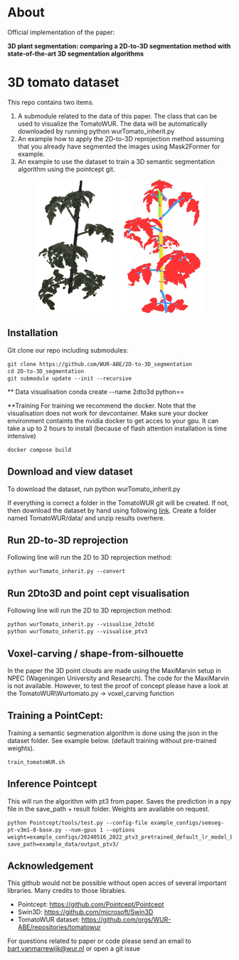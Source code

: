 

# About 
Official implementation of the paper:

**3D plant segmentation: comparing a 2D-to-3D segmentation method with state-of-the-art 3D segmentation algorithms**



# 3D tomato dataset


This repo contains two items. 
1. A submodule related to the data of this paper. The class that can be used to visualize the TomatoWUR. The data will be automatically downloaded by running python wurTomato_inherit.py
2. An example how to apply the 2D-to-3D reprojection method assuming that you already have segmented the images using Mask2Former for example.
3. An example to use the dataset to train a 3D semantic segmentation algorithm using the pointcept git.  

<center>
    <p align="center">
        <img src="Resources/3D_tomato_plant.png" height="300" />
        <img src="Resources/3D_tomato_plant_semantic.png" height="300" />
    </p>
</center>

## Installation



Git clone our repo including submodules:
```
git clone https://github.com/WUR-ABE/2D-to-3D_segmentation
cd 2D-to-3D_segmentation
git submodule update --init --recursive
```

** Data visualisation
conda create --name 2dto3d python==

**Training
For training we recommend the docker. Note that the visualisation does not work for devcontainer.
Make sure your docker environment containts the nvidia docker to get acces to your gpu. It can take a up to 2 hours to install (because of flash attention installation is time intensive)

```
docker compose build
```

## Download and view dataset
To download the dataset, run python wurTomato_inherit.py

If everything is correct a folder in the TomatoWUR git will be created.
If not, then download the dataset by hand using following [link](https://data.4tu.nl/ndownloader/items/e2c59841-4653-45de-a75e-4994b2766a2f/versions/1). Create a folder named TomatoWUR/data/ and unzip results overhere.


## Run 2D-to-3D reprojection
Following line will run the 2D to 3D reprojection method:
```
python wurTomato_inherit.py --convert
```

## Run 2Dto3D and point cept visualisation
Following line will run the 2D to 3D reprojection method:
```
python wurTomato_inherit.py --visualise_2dto3d
python wurTomato_inherit.py --visualise_ptv3
```


## Voxel-carving / shape-from-silhouette
In the paper the 3D point clouds are made using the MaxiMarvin setup in NPEC (Wageningen University and Research).
The code for the MaxiMarvin is not available. However, to test the proof of concept please have a look at the TomatoWUR\Wurtomato.py -> voxel_carving function



## Training a PointCept:
Training a semantic segmenation algorithm is done using the json in the dataset folder. See example below. (default training without pre-trained weights).

```
train_tomatoWUR.sh
```

## Inference Pointcept
This will run the algorithm with pt3 from paper. Saves the prediction in a npy file in the save_path + result folder. Weights are available on request.

```
python Pointcept/tools/test.py --config-file example_configs/semseg-pt-v3m1-0-base.py --num-gpus 1 --options weight=example_configs/20240516_2022_ptv3_pretrained_default_lr_model_best.pth save_path=example_data/output_ptv3/

```


## Acknowledgement
This github would not be possible without open acces of several important libraries. Many credits to those librabies.

- Pointcept:              https://github.com/Pointcept/Pointcept
- Swin3D:                 https://github.com/microsoft/Swin3D
- TomatoWUR dataset:      https://github.com/orgs/WUR-ABE/repositories/tomatowur

For questions related to paper or code please send an email to bart.vanmarrewijk@wur.nl or open a git issue

